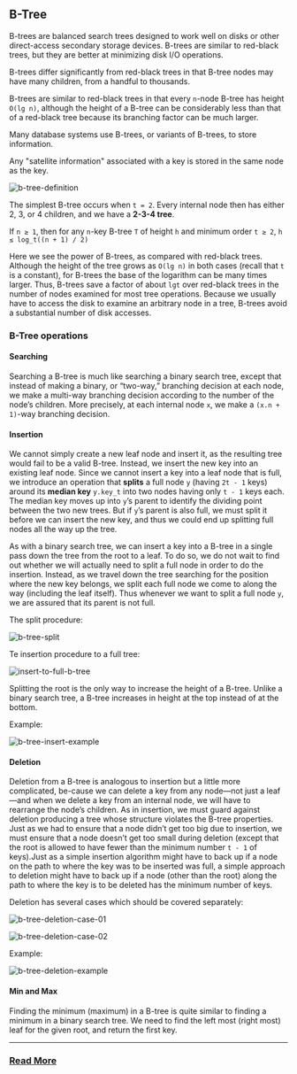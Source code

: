 ## B-Tree
B-trees are balanced search trees designed to work well on disks or other direct-access secondary storage devices. B-trees are similar to red-black  trees, but they are better at minimizing disk I/O operations.

B-trees differ significantly from red-black trees in that B-tree nodes may have many children, from a handful to thousands.

B-trees are similar to red-black trees in that every `n`-node B-tree has height `O(lg n)`, although the height of a B-tree can be considerably less than that of a red-black tree because its branching factor can be much larger.

Many database systems use B-trees, or variants of B-trees, to store information.

Any "satellite information" associated with a key is stored in the same node as the key.

![b-tree-definition](./images/b-tree-definition.png)

The simplest B-tree occurs when `t = 2`. Every internal node then has either 2, 3, or 4 children, and we have a __2-3-4 tree__.

If `n ≥ 1`, then for any `n`-key B-tree `T` of height `h` and minimum order `t ≥ 2`, `h ≤ log_t((n + 1) / 2)`

Here we see the power of B-trees, as compared with red-black trees. Although the height of the tree grows as `O(lg n)` in both cases (recall that `t` is a constant), for B-trees the base of the logarithm can be many times larger. Thus, B-trees save a factor of about `lgt` over red-black trees in the number of nodes examined for most tree operations. Because we usually have to access the disk to examine an arbitrary node in a tree, B-trees avoid a substantial number of disk accesses.

### B-Tree operations
#### Searching
Searching a B-tree is much like searching a binary search tree, except that instead of making a binary, or “two-way,” branching decision at each node, we make a multi-way branching decision according to the number of the node’s children. More precisely, at each internal node `x`, we make a `(x.n + 1)`-way branching decision.

#### Insertion
We cannot simply create a new leaf node and insert it, as the resulting tree would fail to be a valid B-tree. Instead, we insert the new key into an existing leaf node. Since we cannot insert a key into a leaf node that is full, we introduce an operation that __splits__ a full node `y` (having `2t - 1` keys) around its __median key__ `y.key_t` into two nodes having only `t - 1` keys each. The median key moves up into `y`’s parent to identify the dividing point between the two new trees. But if `y`’s parent is also full, we must split it before we can insert the new key, and thus we could end up splitting full nodes all the way up the tree.

As with a binary search tree, we can insert a key into a B-tree in a single pass down the tree from the root to a leaf. To do so, we do not wait to find out whether we will actually need to split a full node in order to do the insertion. Instead, as we travel down the tree searching for the position where the new key belongs, we split each full node we come to along the way (including the leaf itself). Thus whenever we want to split a full node `y`, we are assured that its parent is not full.

The split procedure:

![b-tree-split](./images/b-tree-split.png)

Te insertion procedure to a full tree:

![insert-to-full-b-tree](./images/insert-to-full-b-tree.png)

Splitting the root is the only way to increase the height of a B-tree. Unlike a binary search tree, a B-tree increases in height at the top instead of at the bottom.

Example:

![b-tree-insert-example](./images/b-tree-insert-example.png)


#### Deletion
Deletion from a B-tree is analogous to insertion but a little more complicated, be-cause we can delete a key from any node—not just a leaf—and when we delete a key from an internal node,  we will have to rearrange the node’s children.  As in insertion, we must guard against deletion producing a tree whose structure violates the B-tree properties. Just as we had to ensure that a node didn’t get too big due to insertion, we must ensure that a node doesn’t get too small during deletion (except that the root is allowed to have fewer than the minimum number `t - 1` of keys).Just as a simple insertion algorithm might have to back up if a node on the path to where the key was to be inserted was full, a simple approach to deletion might have to back up if a node (other than the root) along the path to where the key is to be deleted has the minimum number of keys.

Deletion has several cases which should be covered separately:

![b-tree-deletion-case-01](./images/b-tree-deletion-case-01.png)

![b-tree-deletion-case-02](./images/b-tree-deletion-case-02.png)

Example:

![b-tree-deletion-example](./images/b-tree-deletion-example.png)


#### Min and Max
Finding the minimum (maximum) in a B-tree is quite similar to finding a minimum in a binary search tree. We need to find the left most (right most) leaf for the given root, and return the first key.



---

### [Read More](https://www.programiz.com/dsa/b-tree)
